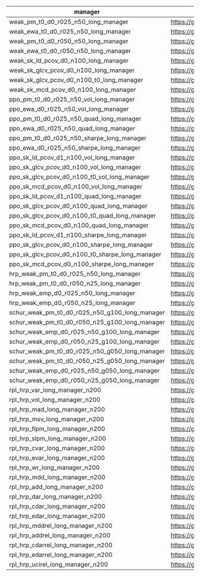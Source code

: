 | manager | location |
|-----|-----|
| weak_pm_t0_d0_r025_n50_long_manager | https://github.com/microprediction/precise/blob/main/precise/skaters/managers/weakmanagers.py |
| weak_ewa_t0_d0_r025_n50_long_manager | https://github.com/microprediction/precise/blob/main/precise/skaters/managers/weakmanagers.py |
| weak_pm_t0_d0_r050_n50_long_manager | https://github.com/microprediction/precise/blob/main/precise/skaters/managers/weakmanagers.py |
| weak_ewa_t0_d0_r050_n50_long_manager | https://github.com/microprediction/precise/blob/main/precise/skaters/managers/weakmanagers.py |
| weak_sk_ld_pcov_d0_n100_long_manager | https://github.com/microprediction/precise/blob/main/precise/skaters/covariance/weaksk.py |
| weak_sk_glcv_pcov_d0_n100_long_manager | https://github.com/microprediction/precise/blob/main/precise/skaters/covariance/weaksk.py |
| weak_sk_glcv_pcov_d0_n100_t0_long_manager | https://github.com/microprediction/precise/blob/main/precise/skaters/covariance/weaksk.py |
| weak_sk_mcd_pcov_d0_n100_long_manager | https://github.com/microprediction/precise/blob/main/precise/skaters/covariance/weaksk.py |
| ppo_pm_t0_d0_r025_n50_vol_long_manager | https://github.com/microprediction/precise/blob/main/precise/skaters/managers/ppomanagers.py |
| ppo_ewa_d0_r025_n50_vol_long_manager | https://github.com/microprediction/precise/blob/main/precise/skaters/managers/ppomanagers.py |
| ppo_pm_t0_d0_r025_n50_quad_long_manager | https://github.com/microprediction/precise/blob/main/precise/skaters/managers/ppomanagers.py |
| ppo_ewa_d0_r025_n50_quad_long_manager | https://github.com/microprediction/precise/blob/main/precise/skaters/managers/ppomanagers.py |
| ppo_pm_t0_d0_r025_n50_sharpe_long_manager | https://github.com/microprediction/precise/blob/main/precise/skaters/managers/ppomanagers.py |
| ppo_ewa_d0_r025_n50_sharpe_long_manager | https://github.com/microprediction/precise/blob/main/precise/skaters/managers/ppomanagers.py |
| ppo_sk_ld_pcov_d1_n100_vol_long_manager | https://github.com/microprediction/precise/blob/main/precise/skaters/covariance/pposk.py |
| ppo_sk_glcv_pcov_d0_n100_vol_long_manager | https://github.com/microprediction/precise/blob/main/precise/skaters/covariance/pposk.py |
| ppo_sk_glcv_pcov_d0_n100_t0_vol_long_manager | https://github.com/microprediction/precise/blob/main/precise/skaters/covariance/pposk.py |
| ppo_sk_mcd_pcov_d0_n100_vol_long_manager | https://github.com/microprediction/precise/blob/main/precise/skaters/covariance/pposk.py |
| ppo_sk_ld_pcov_d1_n100_quad_long_manager | https://github.com/microprediction/precise/blob/main/precise/skaters/covariance/pposk.py |
| ppo_sk_glcv_pcov_d0_n100_quad_long_manager | https://github.com/microprediction/precise/blob/main/precise/skaters/covariance/pposk.py |
| ppo_sk_glcv_pcov_d0_n100_t0_quad_long_manager | https://github.com/microprediction/precise/blob/main/precise/skaters/covariance/pposk.py |
| ppo_sk_mcd_pcov_d0_n100_quad_long_manager | https://github.com/microprediction/precise/blob/main/precise/skaters/covariance/pposk.py |
| ppo_sk_ld_pcov_d1_n100_sharpe_long_manager | https://github.com/microprediction/precise/blob/main/precise/skaters/covariance/pposk.py |
| ppo_sk_glcv_pcov_d0_n100_sharpe_long_manager | https://github.com/microprediction/precise/blob/main/precise/skaters/covariance/pposk.py |
| ppo_sk_glcv_pcov_d0_n100_t0_sharpe_long_manager | https://github.com/microprediction/precise/blob/main/precise/skaters/covariance/pposk.py |
| ppo_sk_mcd_pcov_d0_n100_sharpe_long_manager | https://github.com/microprediction/precise/blob/main/precise/skaters/covariance/pposk.py |
| hrp_weak_pm_t0_d0_r025_n50_long_manager | https://github.com/microprediction/precise/blob/main/precise/skaters/managers/hrpmanagers.py |
| hrp_weak_pm_t0_d0_r050_n25_long_manager | https://github.com/microprediction/precise/blob/main/precise/skaters/managers/hrpmanagers.py |
| hrp_weak_emp_d0_r025_n50_long_manager | https://github.com/microprediction/precise/blob/main/precise/skaters/managers/hrpmanagers.py |
| hrp_weak_emp_d0_r050_n25_long_manager | https://github.com/microprediction/precise/blob/main/precise/skaters/managers/hrpmanagers.py |
| schur_weak_pm_t0_d0_r025_n50_g100_long_manager | https://github.com/microprediction/precise/blob/main/precise/skaters/managers/schurmanagers.py |
| schur_weak_pm_t0_d0_r050_n25_g100_long_manager | https://github.com/microprediction/precise/blob/main/precise/skaters/managers/schurmanagers.py |
| schur_weak_emp_d0_r025_n50_g100_long_manager | https://github.com/microprediction/precise/blob/main/precise/skaters/managers/schurmanagers.py |
| schur_weak_emp_d0_r050_n25_g100_long_manager | https://github.com/microprediction/precise/blob/main/precise/skaters/managers/schurmanagers.py |
| schur_weak_pm_t0_d0_r025_n50_g050_long_manager | https://github.com/microprediction/precise/blob/main/precise/skaters/managers/schurmanagers.py |
| schur_weak_pm_t0_d0_r050_n25_g050_long_manager | https://github.com/microprediction/precise/blob/main/precise/skaters/managers/schurmanagers.py |
| schur_weak_emp_d0_r025_n50_g050_long_manager | https://github.com/microprediction/precise/blob/main/precise/skaters/managers/schurmanagers.py |
| schur_weak_emp_d0_r050_n25_g050_long_manager | https://github.com/microprediction/precise/blob/main/precise/skaters/managers/schurmanagers.py |
| rpl_hrp_var_long_manager_n200 | https://github.com/microprediction/precise/blob/main/precise/skaters/managers/rplmanagers.py |
| rpl_hrp_vol_long_manager_n200 | https://github.com/microprediction/precise/blob/main/precise/skaters/managers/rplmanagers.py |
| rpl_hrp_mad_long_manager_n200 | https://github.com/microprediction/precise/blob/main/precise/skaters/managers/rplmanagers.py |
| rpl_hrp_msv_long_manager_n200 | https://github.com/microprediction/precise/blob/main/precise/skaters/managers/rplmanagers.py |
| rpl_hrp_flpm_long_manager_n200 | https://github.com/microprediction/precise/blob/main/precise/skaters/managers/rplmanagers.py |
| rpl_hrp_slpm_long_manager_n200 | https://github.com/microprediction/precise/blob/main/precise/skaters/managers/rplmanagers.py |
| rpl_hrp_cvar_long_manager_n200 | https://github.com/microprediction/precise/blob/main/precise/skaters/managers/rplmanagers.py |
| rpl_hrp_evar_long_manager_n200 | https://github.com/microprediction/precise/blob/main/precise/skaters/managers/rplmanagers.py |
| rpl_hrp_wr_long_manager_n200 | https://github.com/microprediction/precise/blob/main/precise/skaters/managers/rplmanagers.py |
| rpl_hrp_mdd_long_manager_n200 | https://github.com/microprediction/precise/blob/main/precise/skaters/managers/rplmanagers.py |
| rpl_hrp_add_long_manager_n200 | https://github.com/microprediction/precise/blob/main/precise/skaters/managers/rplmanagers.py |
| rpl_hrp_dar_long_manager_n200 | https://github.com/microprediction/precise/blob/main/precise/skaters/managers/rplmanagers.py |
| rpl_hrp_cdar_long_manager_n200 | https://github.com/microprediction/precise/blob/main/precise/skaters/managers/rplmanagers.py |
| rpl_hrp_edar_long_manager_n200 | https://github.com/microprediction/precise/blob/main/precise/skaters/managers/rplmanagers.py |
| rpl_hrp_mddrel_long_manager_n200 | https://github.com/microprediction/precise/blob/main/precise/skaters/managers/rplmanagers.py |
| rpl_hrp_addrel_long_manager_n200 | https://github.com/microprediction/precise/blob/main/precise/skaters/managers/rplmanagers.py |
| rpl_hrp_cdarrel_long_manager_n200 | https://github.com/microprediction/precise/blob/main/precise/skaters/managers/rplmanagers.py |
| rpl_hrp_edarrel_long_manager_n200 | https://github.com/microprediction/precise/blob/main/precise/skaters/managers/rplmanagers.py |
| rpl_hrp_ucirel_long_manager_n200 | https://github.com/microprediction/precise/blob/main/precise/skaters/managers/rplmanagers.py |
